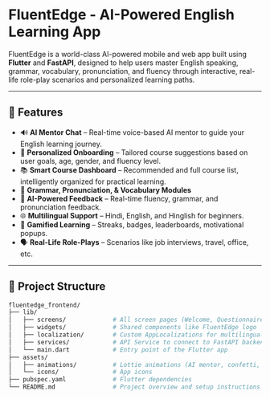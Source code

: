 # FluentEdge - AI-Powered English Learning App

FluentEdge is a world-class AI-powered mobile and web app built using **Flutter** and **FastAPI**, designed to help users master English speaking, grammar, vocabulary, pronunciation, and fluency through interactive, real-life role-play scenarios and personalized learning paths.

---

## 🚀 Features

- 🔊 **AI Mentor Chat** – Real-time voice-based AI mentor to guide your English learning journey.
- 🎯 **Personalized Onboarding** – Tailored course suggestions based on user goals, age, gender, and fluency level.
- 📚 **Smart Course Dashboard** – Recommended and full course list, intelligently organized for practical learning.
- 🔡 **Grammar, Pronunciation, & Vocabulary Modules**
- 🧠 **AI-Powered Feedback** – Real-time fluency, grammar, and pronunciation feedback.
- 🌐 **Multilingual Support** – Hindi, English, and Hinglish for beginners.
- 🧩 **Gamified Learning** – Streaks, badges, leaderboards, motivational popups.
- 🗣️ **Real-Life Role-Plays** – Scenarios like job interviews, travel, office, etc.

---

## 📁 Project Structure

```bash
fluentedge_frontend/
├── lib/
│   ├── screens/             # All screen pages (Welcome, Questionnaire, Dashboard, etc.)
│   ├── widgets/             # Shared components like FluentEdge logo
│   ├── localization/        # Custom AppLocalizations for multilingual content
│   ├── services/            # API Service to connect to FastAPI backend
│   └── main.dart            # Entry point of the Flutter app
├── assets/
│   ├── animations/          # Lottie animations (AI mentor, confetti, etc.)
│   └── icons/               # App icons
├── pubspec.yaml             # Flutter dependencies
└── README.md                # Project overview and setup instructions
